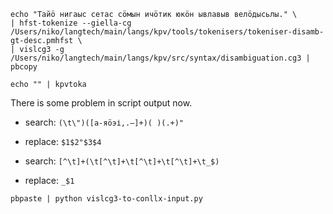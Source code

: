 ```
echo "Тайӧ нигаыс сетас сӧмын ичӧтик юкӧн ывлавыв велӧдысьлы." \
| hfst-tokenize --giella-cg /Users/niko/langtech/main/langs/kpv/tools/tokenisers/tokeniser-disamb-gt-desc.pmhfst \
| vislcg3 -g /Users/niko/langtech/main/langs/kpv/src/syntax/disambiguation.cg3 | pbcopy

echo "" | kpvtoka
```

There is some problem in script output now.

- search: `(\t\")([а-яӧэі,.—]+)( )(.+)"`
- replace: `$1$2"$3$4`

- search: `[^\t]+(\t[^\t]+\t[^\t]+\t[^\t]+\t_$)`
- replace: `_$1`

```
pbpaste | python vislcg3-to-conllx-input.py
```